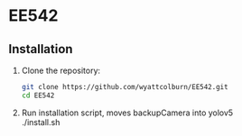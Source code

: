 # EE542

## Installation

1. Clone the repository:
   ```bash
   git clone https://github.com/wyattcolburn/EE542.git
   cd EE542
2. Run installation script, moves backupCamera into yolov5  
  ./install.sh
